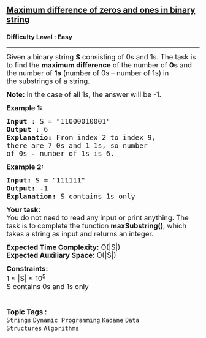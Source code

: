 <h2><a href="https://practice.geeksforgeeks.org/problems/maximum-difference-of-zeros-and-ones-in-binary-string4111/1?utm_source=gfg&utm_medium=article&utm_campaign=bottom_sticky_on_article">Maximum difference of zeros and ones in binary string</a></h2><h3>Difficulty Level : Easy</h3><hr><div class="problems_problem_content__Xm_eO"><p><span style="font-size:18px">Given a binary string <strong>S</strong>&nbsp;consisting of 0s and 1s. The task is to find the <strong>maximum difference</strong> of the number of <strong>0s</strong> and the number of <strong>1s</strong> (number of 0s – number of 1s) in the&nbsp;substrings of a string.</span></p>

<p><span style="font-size:18px"><strong>Note:</strong> In the case of all 1s, the answer will be -1. </span></p>

<p><strong><span style="font-size:18px">Example 1:</span></strong></p>

<pre><span style="font-size:18px"><strong>Input</strong> : S = "11000010001" 
<strong>Output</strong> : 6 
<strong>Explanatio:</strong> From index 2 to index 9, 
there are 7 0s and 1 1s, so number 
of 0s - number of 1s is 6. </span></pre>

<p><strong><span style="font-size:18px">Example 2:</span></strong></p>

<pre><span style="font-size:18px"><strong>Input:</strong> S = "111111"</span>
<span style="font-size:18px"><strong>Output:</strong> -1
<strong>Explanation:</strong> S contains 1s only </span></pre>

<p><span style="font-size:18px"><strong>Your task:</strong><br>
You do not need to read any input or print anything. The task is to complete the function <strong>maxSubstring()</strong>, which takes a string as input and returns an integer. </span></p>

<p><span style="font-size:18px"><strong>Expected Time Complexity:</strong>&nbsp;O(|S|)<br>
<strong>Expected Auxiliary Space:</strong>&nbsp;O(|S|)</span></p>

<p><span style="font-size:18px"><strong>Constraints:</strong></span><br>
<span style="font-size:18px">1 ≤ |S| ≤ 10<sup>5</sup><br>
S contains 0s and 1s only</span></p>
</div><br><p><span style=font-size:18px><strong>Topic Tags : </strong><br><code>Strings</code>&nbsp;<code>Dynamic Programming</code>&nbsp;<code>Kadane</code>&nbsp;<code>Data Structures</code>&nbsp;<code>Algorithms</code>&nbsp;